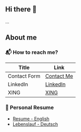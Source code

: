 ## Hi there :wave:

...

<!--
## Key Facts

### :telescope:	I’m currently working on ...
- my resume to refine and implement more features 
- some smaller home automation topics with NodeRED

### :seedling: I’m currently learning / enhancing...
- my python skills 

### :thinking: I’m looking for help with ...
- building Python Scripts and Pipelines for Data Processing and Engineering
-->

## About me 

### :mailbox_with_mail: How to reach me?

| Title   | Link   |
|-----------------------------------|-----------------------------------|
| Contact Form  | [Contact Me](https://jakobgabriel.github.io/blog-resume-jakob-gabriel/contact-me/)  |
| LinkedIn  | [LinkedIn](https://www.linkedin.com/in/jakob-gabriel/)  |
| XING  | [XING](https://www.xing.com/profile/Jakob_Gabriel4)  |

### :page_facing_up: Personal Resume
- [Resume - English](https://jakobgabriel.github.io/blog-resume-jakob-gabriel/resume-english)
- [Lebenslauf - Deutsch](https://jakobgabriel.github.io/blog-resume-jakob-gabriel/lebenslauf-deutsch)


<!--
### :octocat: GitHub Stats
[![GitHub Streak](http://github-readme-streak-stats.herokuapp.com?user=jakobgabriel&theme=material&border_radius=4&date_format=j%20M%5B%20Y%5D&mode=weekly)](https://git.io/streak-stats)


**jakobgabriel/jakobgabriel** is a ✨ _special_ ✨ repository because its `README.md` (this file) appears on your GitHub profile.

Here are some ideas to get you started:

- 🔭 I’m currently working on ...
- 🌱 I’m currently learning ...
- 👯 I’m looking to collaborate on ...
- 🤔 I’m looking for help with ...
- 💬 Ask me about ...
- 📫 How to reach me: ...
- 😄 Pronouns: ...
- ⚡ Fun fact: ...
-->
